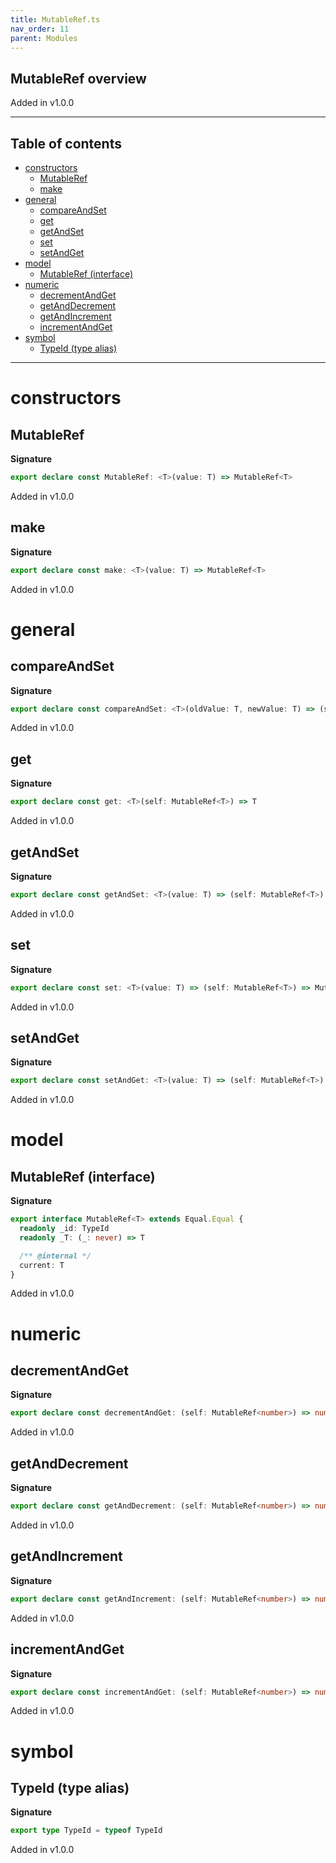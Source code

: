 ```yaml
---
title: MutableRef.ts
nav_order: 11
parent: Modules
---
```


## MutableRef overview

Added in v1.0.0

---

<h2 class="text-delta">Table of contents</h2>

- [constructors](#constructors)
  - [MutableRef](#mutableref)
  - [make](#make)
- [general](#general)
  - [compareAndSet](#compareandset)
  - [get](#get)
  - [getAndSet](#getandset)
  - [set](#set)
  - [setAndGet](#setandget)
- [model](#model)
  - [MutableRef (interface)](#mutableref-interface)
- [numeric](#numeric)
  - [decrementAndGet](#decrementandget)
  - [getAndDecrement](#getanddecrement)
  - [getAndIncrement](#getandincrement)
  - [incrementAndGet](#incrementandget)
- [symbol](#symbol)
  - [TypeId (type alias)](#typeid-type-alias)

---

# constructors

## MutableRef

**Signature**

```ts
export declare const MutableRef: <T>(value: T) => MutableRef<T>
```

Added in v1.0.0

## make

**Signature**

```ts
export declare const make: <T>(value: T) => MutableRef<T>
```

Added in v1.0.0

# general

## compareAndSet

**Signature**

```ts
export declare const compareAndSet: <T>(oldValue: T, newValue: T) => (self: MutableRef<T>) => boolean
```

Added in v1.0.0

## get

**Signature**

```ts
export declare const get: <T>(self: MutableRef<T>) => T
```

Added in v1.0.0

## getAndSet

**Signature**

```ts
export declare const getAndSet: <T>(value: T) => (self: MutableRef<T>) => T
```

Added in v1.0.0

## set

**Signature**

```ts
export declare const set: <T>(value: T) => (self: MutableRef<T>) => MutableRef<T>
```

Added in v1.0.0

## setAndGet

**Signature**

```ts
export declare const setAndGet: <T>(value: T) => (self: MutableRef<T>) => T
```

Added in v1.0.0

# model

## MutableRef (interface)

**Signature**

```ts
export interface MutableRef<T> extends Equal.Equal {
  readonly _id: TypeId
  readonly _T: (_: never) => T

  /** @internal */
  current: T
}
```

Added in v1.0.0

# numeric

## decrementAndGet

**Signature**

```ts
export declare const decrementAndGet: (self: MutableRef<number>) => number
```

Added in v1.0.0

## getAndDecrement

**Signature**

```ts
export declare const getAndDecrement: (self: MutableRef<number>) => number
```

Added in v1.0.0

## getAndIncrement

**Signature**

```ts
export declare const getAndIncrement: (self: MutableRef<number>) => number
```

Added in v1.0.0

## incrementAndGet

**Signature**

```ts
export declare const incrementAndGet: (self: MutableRef<number>) => number
```

Added in v1.0.0

# symbol

## TypeId (type alias)

**Signature**

```ts
export type TypeId = typeof TypeId
```

Added in v1.0.0
